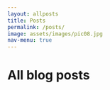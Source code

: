 ```yaml
---
layout: allposts
title: Posts
permalink: /posts/
image: assets/images/pic08.jpg
nav-menu: true
---
```


<h1>All blog posts</h1>

